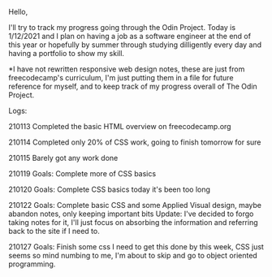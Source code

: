 Hello, 

I'll try to track my progress going through the Odin Project. Today is 1/12/2021 and I plan on having a job as a software engineer at the end of this year or hopefully by summer through studying dilligently every day and having a portfolio to show my skill. 

*I have not rewritten responsive web design notes, these are just from freecodecamp's curriculum, I'm just putting them in a file for future reference for myself, and to keep track of my progress overall of The Odin Project.

Logs:

210113
Completed the basic HTML overview on freecodecamp.org

210114
Completed only 20% of CSS work, going to finish tomorrow for sure

210115
Barely got any work done

210119
Goals: 
Complete more of CSS basics

210120
Goals:
Complete CSS basics today it's been too long 

210122
Goals:
Complete basic CSS and some Applied Visual design, maybe abandon notes, only keeping important bits
Update:
I've decided to forgo taking notes for it, I'll just focus on absorbing the information and referring back to the site if I need to. 


210127
Goals: Finish some css I need to get this done by this week, CSS just seems so mind numbing to me, I'm about to skip and go to object oriented programming. 